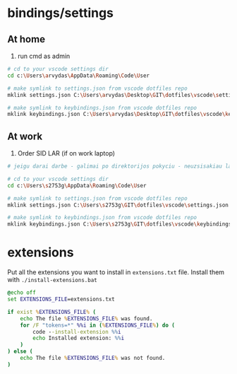 # bindings/settings

## At home

1. run cmd as admin

```bash
# cd to your vscode settings dir
cd c:\Users\arvydas\AppData\Roaming\Code\User

# make symlink to settings.json from vscode dotfiles repo
mklink settings.json C:\Users\arvydas\Desktop\GIT\dotfiles\vscode\settings.json

# make symlink to keybindings.json from vscode dotfiles repo
mklink keybindings.json C:\Users\arvydas\Desktop\GIT\dotfiles\vscode\keybindings.json
```

## At work

1. Order SID LAR (if on work laptop)

```bash
# jeigu darai darbe - galimai po direktorijos pokyciu - neuzsisakiau lar ir pridejau fiziskai tuos failiukus i roaming/code/user forlderi, ne symlinkas

# cd to your vscode settings dir
cd c:\Users\s2753g\AppData\Roaming\Code\User

# make symlink to settings.json from vscode dotfiles repo
mklink settings.json C:\Users\s2753g\GIT\dotfiles\vscode\settings.json

# make symlink to keybindings.json from vscode dotfiles repo
mklink keybindings.json C:\Users\s2753g\GIT\dotfiles\vscode\keybindings.json
```

# extensions

Put all the extensions you want to install in `extensions.txt` file. Install them with `./install-extensions.bat`

```bat
@echo off
set EXTENSIONS_FILE=extensions.txt

if exist %EXTENSIONS_FILE% (
    echo The file %EXTENSIONS_FILE% was found.
    for /F "tokens=*" %%i in (%EXTENSIONS_FILE%) do (
        code --install-extension %%i
        echo Installed extension: %%i
    )
) else (
    echo The file %EXTENSIONS_FILE% was not found.
)
```
